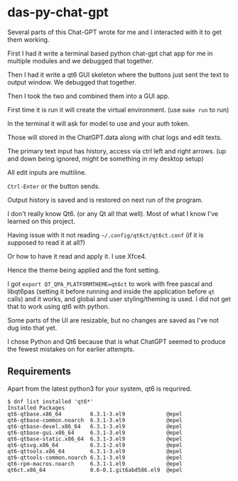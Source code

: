 # das-py-chat-gpt

Several parts of this Chat-GPT wrote for me and I interacted with it to get them working.

First I had it write a terminal based python chat-gpt chat app for me in multiple modules and we debugged that together.

Then I had it write a qt6 GUI skeleton where the buttons just sent the text to output window.
We debugged that together.

Then I took the two and combined them into a GUI app.

First time it is run it will create the virtual environment.
(use `make run` to run)

In the terminal it will ask for model to use and your auth token.

Those will stored in the ChatGPT.data along with chat logs and edit texts.

The primary text input has history, access via ctrl left and right arrows.
(up and down being ignored, might be something in my desktop setup)

All edit inputs are multiline.

`Ctrl-Enter` or the button sends.

Output history is saved and is restored on next run of the program.

I don't really know Qt6. (or any Qt all that well). Most of what I know I've learned on this project.

Having issue with it not reading `~/.config/qt6ct/qt6ct.conf` (if it is supposed to read it at all?)


Or how to have it read and apply it. I use Xfce4.

Hence the theme being applied and the font setting.

I got `export QT_QPA_PLATFORMTHEME=qt6ct` to work with free pascal and libqt6pas (setting it before running and inside the application before `qt` calls) and it works, and global and user styling/theming is used. I did not get that to work using qt6 with python.

Some parts of the UI are resizable, but no changes are saved as I've not dug into that yet.

I chose Python and Qt6 because that is what ChatGPT seemed to produce the fewest mistakes on for earlier attempts.

## Requirements

Apart from the latest python3 for your system, qt6 is requrired.

```shell
$ dnf list installed 'qt6*'
Installed Packages
qt6-qtbase.x86_64         6.3.1-3.el9             @epel
qt6-qtbase-common.noarch  6.3.1-3.el9             @epel
qt6-qtbase-devel.x86_64   6.3.1-3.el9             @epel
qt6-qtbase-gui.x86_64     6.3.1-3.el9             @epel
qt6-qtbase-static.x86_64  6.3.1-3.el9             @epel
qt6-qtsvg.x86_64          6.3.1-2.el9             @epel
qt6-qttools.x86_64        6.3.1-3.el9             @epel
qt6-qttools-common.noarch 6.3.1-3.el9             @epel
qt6-rpm-macros.noarch     6.3.1-1.el9             @epel
qt6ct.x86_64              0.6-0.1.git6abd586.el9  @epel
```

<!---
  CudaText: lexer_file=Markdown; tab_size=2; tab_spaces=Yes; newline=LF;
  --->
